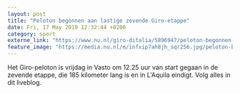 ```yaml
---
layout: post
title: "Peloton begonnen aan lastige zevende Giro-etappe"
date: Fri, 17 May 2019 12:32:44 +0200
category: sport
externe_link: "https://www.nu.nl/giro-ditalia/5896947/peloton-begonnen-aan-lastige-zevende-giro-etappe.html"
feature_image: "https://media.nu.nl/m/infxip7ah8jh_sqr256.jpg/peloton-begonnen-aan-lastige-zevende-giro-etappe.jpg"
---
```


Het Giro-peloton is vrijdag in Vasto om 12.25 uur van start gegaan in de zevende etappe, die 185 kilometer lang is en in L'Aquila eindigt. Volg alles in dit liveblog.
